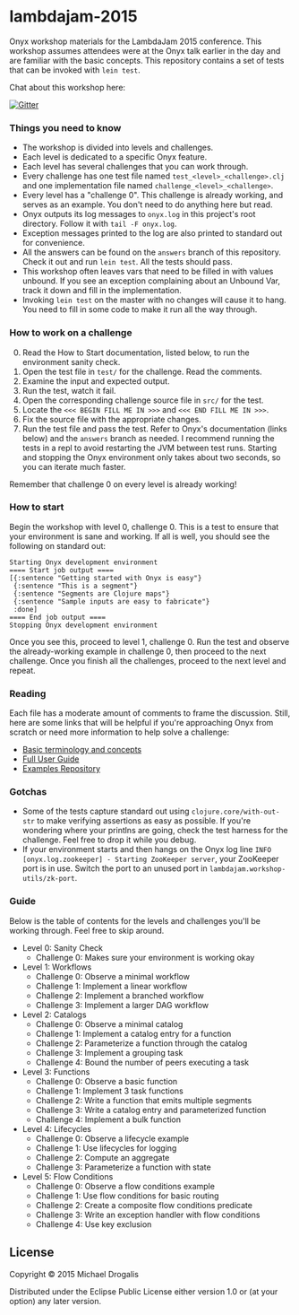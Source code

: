 # lambdajam-2015

Onyx workshop materials for the LambdaJam 2015 conference. This workshop assumes attendees were at the Onyx talk earlier in the day and are familiar with the basic concepts. This repository contains a set of tests that can be invoked with `lein test`.

Chat about this workshop here:

[![Gitter](https://badges.gitter.im/Join%20Chat.svg)](https://gitter.im/MichaelDrogalis/lambdajam-2015?utm_source=badge&utm_medium=badge&utm_campaign=pr-badge)

### Things you need to know

- The workshop is divided into levels and challenges.
- Each level is dedicated to a specific Onyx feature.
- Each level has several challenges that you can work through.
- Every challenge has one test file named `test_<level>_<challenge>.clj` and one implementation file named `challenge_<level>_<challenge>`.
- Every level has a "challenge 0". This challenge is already working, and serves as an example. You don't need to do anything here but read.
- Onyx outputs its log messages to `onyx.log` in this project's root directory. Follow it with `tail -F onyx.log`.
- Exception messages printed to the log are also printed to standard out for convenience.
- All the answers can be found on the `answers` branch of this repository. Check it out and run `lein test`. All the tests should pass.
- This workshop often leaves vars that need to be filled in with values unbound. If you see an exception complaining about an Unbound Var, track it down and fill in the implementation.
- Invoking `lein test` on the master with no changes will cause it to hang. You need to fill in some code to make it run all the way through.

### How to work on a challenge

0. Read the How to Start documentation, listed below, to run the environment sanity check.
1. Open the test file in `test/` for the challenge. Read the comments.
2. Examine the input and expected output.
3. Run the test, watch it fail.
4. Open the corresponding challenge source file in `src/` for the test.
5. Locate the `<<< BEGIN FILL ME IN >>>` and `<<< END FILL ME IN >>>`.
6. Fix the source file with the appropriate changes.
7. Run the test file and pass the test. Refer to Onyx's documentation (links below) and the `answers` branch as needed. I recommend running the tests in a repl to avoid restarting the JVM between test runs. Starting and stopping the Onyx environment only takes about two seconds, so you can iterate much faster.

Remember that challenge 0 on every level is already working!

### How to start

Begin the workshop with level 0, challenge 0. This is a test to ensure that your environment is sane and working. If all is well, you should see the following on standard out:

```text
Starting Onyx development environment
==== Start job output ====
[{:sentence "Getting started with Onyx is easy"}
 {:sentence "This is a segment"}
 {:sentence "Segments are Clojure maps"}
 {:sentence "Sample inputs are easy to fabricate"}
 :done]
==== End job output ====
Stopping Onyx development environment
```

Once you see this, proceed to level 1, challenge 0. Run the test and observe the already-working example in challenge 0, then proceed to the next challenge. Once you finish all the challenges, proceed to the next level and repeat.

### Reading

Each file has a moderate amount of comments to frame the discussion. Still, here are some links that will be helpful if you're approaching Onyx from scratch or need more information to help solve a challenge:

- [Basic terminology and concepts](http://onyx-platform.gitbooks.io/onyx/content/doc/user-guide/concepts.html)
- [Full User Guide](http://onyx-platform.gitbooks.io/onyx/content/)
- [Examples Repository](https://github.com/onyx-platform/onyx-examples)

### Gotchas

- Some of the tests capture standard out using `clojure.core/with-out-str` to make verifying assertions as easy as possible. If you're wondering where your printlns are going, check the test harness for the challenge. Feel free to drop it while you debug. 
- If your environment starts and then hangs on the Onyx log line `INFO [onyx.log.zookeeper] - Starting ZooKeeper server`, your ZooKeeper port is in use. Switch the port to an unused port in `lambdajam.workshop-utils/zk-port`.

### Guide

Below is the table of contents for the levels and challenges you'll be working through. Feel free to skip around.

- Level 0: Sanity Check
  - Challenge 0: Makes sure your environment is working okay
- Level 1: Workflows
  - Challenge 0: Observe a minimal workflow
  - Challenge 1: Implement a linear workflow
  - Challenge 2: Implement a branched workflow
  - Challenge 3: Implement a larger DAG workflow
- Level 2: Catalogs
  - Challenge 0: Observe a minimal catalog
  - Challenge 1: Implement a catalog entry for a function
  - Challenge 2: Parameterize a function through the catalog
  - Challenge 3: Implement a grouping task
  - Challenge 4: Bound the number of peers executing a task
- Level 3: Functions
  - Challenge 0: Observe a basic function
  - Challenge 1: Implement 3 task functions
  - Challenge 2: Write a function that emits multiple segments
  - Challenge 3: Write a catalog entry and parameterized function
  - Challenge 4: Implement a bulk function
- Level 4: Lifecycles
  - Challenge 0: Observe a lifecycle example
  - Challenge 1: Use lifecycles for logging
  - Challenge 2: Compute an aggregate
  - Challenge 3: Parameterize a function with state
- Level 5: Flow Conditions
  - Challenge 0: Observe a flow conditions example
  - Challenge 1: Use flow conditions for basic routing
  - Challenge 2: Create a composite flow conditions predicate
  - Challenge 3: Write an exception handler with flow conditions
  - Challenge 4: Use key exclusion

## License

Copyright © 2015 Michael Drogalis

Distributed under the Eclipse Public License either version 1.0 or (at
your option) any later version.

